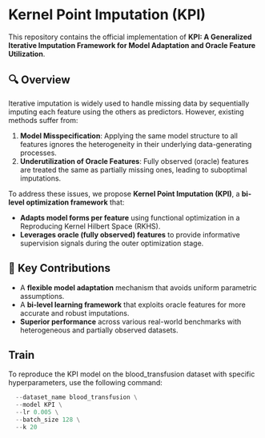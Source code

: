 # Kernel Point Imputation (KPI)

This repository contains the official implementation of **KPI: A Generalized Iterative Imputation Framework for Model Adaptation and Oracle Feature Utilization**.

## 🔍 Overview

Iterative imputation is widely used to handle missing data by sequentially imputing each feature using the others as predictors. However, existing methods suffer from:

1. **Model Misspecification**: Applying the same model structure to all features ignores the heterogeneity in their underlying data-generating processes.
2. **Underutilization of Oracle Features**: Fully observed (oracle) features are treated the same as partially missing ones, leading to suboptimal imputations.

To address these issues, we propose **Kernel Point Imputation (KPI)**, a **bi-level optimization framework** that:

- **Adapts model forms per feature** using functional optimization in a Reproducing Kernel Hilbert Space (RKHS).
- **Leverages oracle (fully observed) features** to provide informative supervision signals during the outer optimization stage.

## 🧠 Key Contributions

- A **flexible model adaptation** mechanism that avoids uniform parametric assumptions.
- A **bi-level learning framework** that exploits oracle features for more accurate and robust imputations.
- **Superior performance** across various real-world benchmarks with heterogeneous and partially observed datasets.

## Train

To reproduce the KPI model on the blood_transfusion dataset with specific hyperparameters, use the following command:

```python benchmark_kpi.py \
  --dataset_name blood_transfusion \
  --model KPI \
  --lr 0.005 \
  --batch_size 128 \
  --k 20
```

